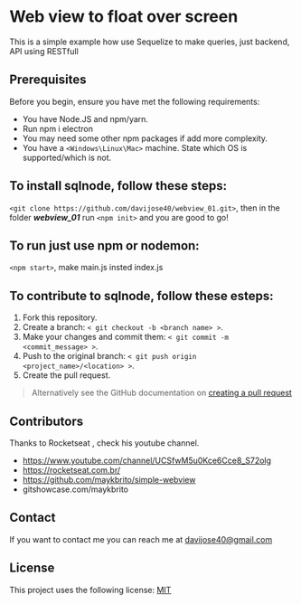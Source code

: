 <!-- name the thing -->
# Web view to float over screen

<!-- summary -->
This is a simple example how use Sequelize to make queries, just backend, API using RESTfull

<!-- Prerequisites -->
## Prerequisites
Before you begin, ensure you have met the following requirements:
* You have  Node.JS and npm/yarn.
* Run npm i electron
* You may need some other npm packages if add more complexity.
* You have a `<Windows\Linux\Mac>` machine. State which OS is supported/which is not.


<!-- How to install the thing -->
## To install **sqlnode**, follow these steps:
`<git clone https://github.com/davijose40/webview_01.git>`, then in the folder ***webview_01*** run `<npm init>` and you are good to go!

<!-- How to use the thing -->
## To run just use npm or nodemon: 
`<npm start>`, 
make main.js insted index.js


<!-- How to contribute to the thing -->
## To contribute to **sqlnode**, follow these esteps:
1. Fork this repository.
2. Create a branch: `< git checkout -b <branch name> >`.
3. Make your changes and commit them: `< git commit -m <commit_message> >`.
4. Push to the original branch: `< git push origin <project_name>/<location> >`.
5. Create the pull request.

> Alternatively see the GitHub documentation on [creating a pull request](https://help.github.com/en/github/collaborating-with-issues-and-pull-requests/creating-a-pull-request)

<!-- Add contributors -->
## Contributors
Thanks to Rocketseat , check his youtube channel.
* https://www.youtube.com/channel/UCSfwM5u0Kce6Cce8_S72olg
* https://rocketseat.com.br/
* https://github.com/maykbrito/simple-webview
* gitshowcase.com/maykbrito


<!-- Add acknowledgements -->




<!-- Contact information -->
## Contact
If you want to contact me you can reach me at davijose40@gmail.com


<!-- Add licence information -->
## License
This project uses the following license: [MIT](hhttps://opensource.org/licenses/MIT)
